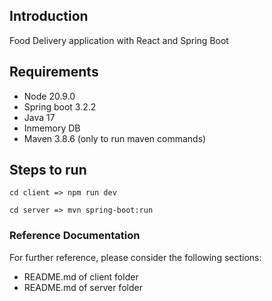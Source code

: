 ## Introduction

Food Delivery application with React and Spring Boot

## Requirements

- Node 20.9.0
- Spring boot 3.2.2
- Java 17
- Inmemory DB
- Maven 3.8.6 (only to run maven commands)

## Steps to run

```
cd client => npm run dev
```

```
cd server => mvn spring-boot:run
```

### Reference Documentation

For further reference, please consider the following sections:

- README.md of client folder
- README.md of server folder
